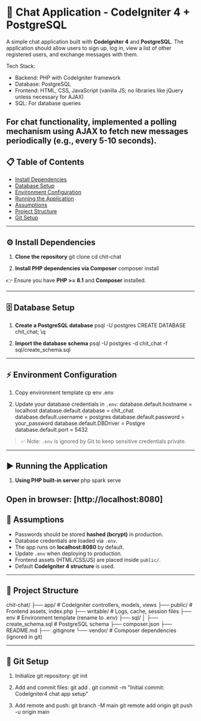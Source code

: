 # 💬 Chat Application - CodeIgniter 4 + PostgreSQL

A simple chat application built with **CodeIgniter 4** and **PostgreSQL**. The application should allow users to sign up, log in, view a list of other registered users, and exchange messages with them.

Tech Stack:
- Backend: PHP with CodeIgniter framework 
- Database: PostgreSQL 
- Frontend: HTML, CSS, JavaScript (vanilla JS; no libraries like jQuery unless necessary 
for AJAX) 
- SQL: For database queries 

For chat functionality, implemented a polling mechanism using 
AJAX to fetch new messages periodically (e.g., every 5-10 seconds). 
---

## 📋 Table of Contents
- [Install Dependencies](#install-dependencies)
- [Database Setup](#database-setup)
- [Environment Configuration](#environment-configuration)
- [Running the Application](#running-the-application)
- [Assumptions](#assumptions)
- [Project Structure](#project-structure)
- [Git Setup](#git-setup)

---

## ⚙️ Install Dependencies

1. **Clone the repository**
git clone <repo-url>
cd chit-chat

2. **Install PHP dependencies via Composer**
composer install

👉 Ensure you have **PHP >= 8.1** and **Composer** installed.  

---

## 🗄️ Database Setup

1. **Create a PostgreSQL database**
psql -U postgres
CREATE DATABASE chit_chat;
\q

2. **Import the database schema**
psql -U postgres -d chit_chat -f sql/create_schema.sql

---

## ⚡ Environment Configuration

1. Copy environment template
cp env .env

2. Update your database credentials in `.env`:
database.default.hostname = localhost
database.default.database = chit_chat
database.default.username = postgres
database.default.password = your_password
database.default.DBDriver = Postgre
database.default.port = 5432

> ✅ Note: `.env` is ignored by Git to keep sensitive credentials private.

---

## ▶️ Running the Application

1. **Using PHP built-in server**
php spark serve

Open in browser: [http://localhost:8080]
---

## 🔐 Assumptions

- Passwords should be stored **hashed (bcrypt)** in production.
- Database credentials are loaded via `.env`.
- The app runs on **localhost:8080** by default.
- Update `.env` when deploying to production.
- Frontend assets (HTML/CSS/JS) are placed inside `public/`.
- Default **CodeIgniter 4 structure** is used.

---

## 📂 Project Structure

chit-chat/
├── app/ # CodeIgniter controllers, models, views
├── public/ # Frontend assets, index.php
├── writable/ # Logs, cache, session files
├── env # Environment template (rename to .env)
├── sql/
│ ├── create_schema.sql # PostgreSQL schema
├── composer.json
├── README.md
├── .gitignore
└── vendor/ # Composer dependencies (ignored in git)

---

## 🌱 Git Setup

1. Initialize git repository:
git init

2. Add and commit files:
git add .
git commit -m "Initial commit: CodeIgniter4 chat app setup"

3. Add remote and push:
git branch -M main
git remote add origin <repo-url>
git push -u origin main